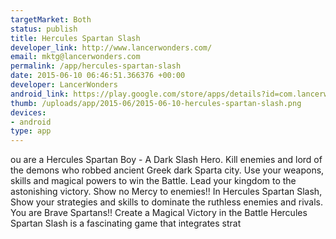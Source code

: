 ```yaml
--- 
targetMarket: Both
status: publish
title: Hercules Spartan Slash
developer_link: http://www.lancerwonders.com/
email: mktg@lancerwonders.com
permalink: /app/hercules-spartan-slash
date: 2015-06-10 06:46:51.366376 +00:00
developer: LancerWonders
android_link: https://play.google.com/store/apps/details?id=com.lancerwonders.spartan
thumb: /uploads/app/2015-06/2015-06-10-hercules-spartan-slash.png
devices: 
- android
type: app
---
```


ou are a Hercules Spartan Boy - A Dark Slash Hero. Kill enemies and lord of the demons who robbed ancient Greek dark Sparta city.
Use your weapons, skills and magical powers to win the Battle. Lead your kingdom to the astonishing victory. Show no Mercy to enemies!!
In Hercules Spartan Slash, Show your strategies and skills to dominate the ruthless enemies and rivals. You are Brave Spartans!! Create a Magical Victory in the Battle
Hercules Spartan Slash is a fascinating game that integrates strat
